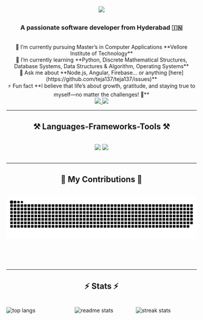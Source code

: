 <h1 align="center">
    <img src="https://readme-typing-svg.herokuapp.com/?font=Righteous&size=35&center=true&vCenter=true&width=500&height=70&duration=4000&lines=Hi+There!+👋🏽;+I'm+Prabhu+Teja+Pamula!;" />
</h1>

<h3 align="center">A passionate software developer from Hyderabad 🇮🇳</h3>

<br/>

<div align="center">
    🔭 I’m currently pursuing Master’s in Computer Applications **Vellore Institute of Technology**
    <br>
    🌱 I’m currently learning **Python, Discrete Mathematical Structures, Database Systems, Data Structures & Algorithm, Operating Systems**
    <br>
    💬 Ask me about **Node.js, Angular, Firebase... or anything [here](https://github.com/teja137/teja137/issues)**
    <br>
    ⚡ Fun fact **I believe that life’s about growth, gratitude, and staying true to myself—no matter the challenges! 🌱**
</div>

<div align="center"> 
  <a href="https://leetcode.com/u/teja137/" target="_blank">
    <img src="https://img.shields.io/badge/-LeetCode-FFA116?style=for-the-badge&logo=LeetCode&logoColor=black" target="_blank" />
  </a>
  <a href="https://www.linkedin.com/in/prabhu-teja-pamula/" target="_blank">
    <img src="https://img.shields.io/badge/LinkedIn-0077B5?style=for-the-badge&logo=linkedin&logoColor=white" target="_blank" />
  </a>
</div>

<hr/>

<h2 align="center">⚒️ Languages-Frameworks-Tools ⚒️</h2>
<br/>
<div align="center">
    <img src="https://skillicons.dev/icons?i=angular,bootstrap,mui,html,css,vscode,github,figma,git,r" />
    <img src="https://skillicons.dev/icons?i=nodejs,python,javascript,typescript,c,java,mysql" /><br>
</div>

<br/>
<hr/>

<div align="center">
  <h2>🐍 My Contributions 🐍</h2>
  <br>
  <img alt="snake eating my contributions" src="https://raw.githubusercontent.com/teja137/teja137/output/github-contribution-grid-snake.svg" />
  
  <br/><br/><br/>
</div>

<hr/>

<h2 align="center">⚡ Stats ⚡</h2>
<br>

<div style="display: flex; justify-content: space-between; flex-wrap: wrap;">
  <img style="width: 32%; padding-right: 10px;" align="left" src="https://github-readme-stats-salesp07.vercel.app/api/top-langs/?username=teja137&langs_count=8&layout=compact&theme=react&border_radius=10&size_weight=0.5&count_weight=0.5&exclude_repo=github-readme-stats" alt="top langs" />
  <img style="width: 32%; padding-left: 10px;" src="https://github-readme-stats-salesp07.vercel.app/api?username=teja137&count_private=true&show_icons=true&theme=react&rank_icon=github&border_radius=10" alt="readme stats" />
  <img style="width: 32%;" src="https://github-readme-streak-stats-salesp07.vercel.app/?user=teja137&count_private=true&theme=react&border_radius=10" alt="streak stats"/>
</div>
